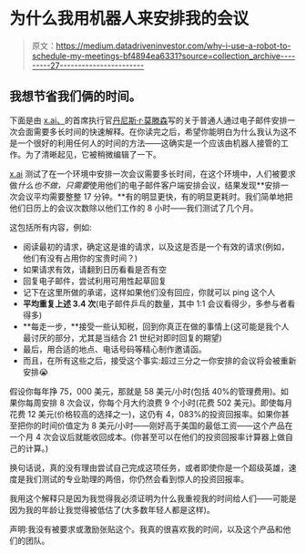 # 为什么我用机器人来安排我的会议

> 原文：<https://medium.datadriveninvestor.com/why-i-use-a-robot-to-schedule-my-meetings-bf4894ea6331?source=collection_archive---------27----------------------->

## 我想节省我们俩的时间。

下面是由 [x.ai、](http://x.ai)的首席执行官[丹尼斯·r·莫滕森](https://medium.com/u/7f708c2fb49c?source=post_page-----bf4894ea6331--------------------------------)写的关于普通人通过电子邮件安排一次会面需要多长时间的快速解释。在你读完之后，希望你能明白为什么我认为这不是一个很好的利用任何人的时间的方法——这确实是一个应该由机器人接管的工作。为了清晰起见，它被稍微编辑了一下。

[x.ai](http://x.ai) 测试了在一个环境中安排一次会议需要多长时间，在这个环境中，人们被要求做*什么也不做，只需要*使用他们的电子邮件客户端安排会议，结果发现**安排一次会议平均需要整整 17 分钟。**有的明显更快，有的明显更耗时。我们简单地把他们日历上的会议次数除以他们工作的 8 小时——我们测试了几个月。

这包括所有内容，例如:

*   阅读最初的请求，确定这是谁的请求，以及这是否是一个有效的请求(例如，他们有没有占用你的宝贵时间？)
*   如果请求有效，请翻到日历看看是否有空
*   回复电子邮件，尝试利用可用性起草回复
*   记下在这里所做的承诺，这样如果他们没有回应，你就可以 ping 这个人
*   **平均重复上述 3.4 次**(电子邮件乒乓的数量，其中 1:1 会议看得少，多参与者看得多)
*   **每走一步，**接受一些认知税，回到你真正在做的事情上(这可能是我个人最讨厌的部分，尤其是当结合 21 世纪对即时回复的期望)
*   最后，用合适的地点、电话号码等精心制作邀请函。
*   而且，在所有这些之后，接受这个事实:超过三分之一你安排的会议将会被重新安排😭

假设你每年挣 75，000 美元，那就是 58 美元/小时(包括 40%的管理费用)。如果你每周安排 8 次会议，你每个月大约浪费 9 个小时(花费 502 美元)。即使每月花费 12 美元(价格较高的选择之一)，这仍有 4，083%的投资回报率。如果你甚至把你的时间价值定为 8 美元/小时——刚好高于美国的最低工资——这个产品在一个月 4 次会议后就能收回成本。(你甚至可以在他们的投资回报率计算器上做自己的计算。)

换句话说，真的没有理由尝试自己完成这项任务，或者即使你是一个超级英雄，速度是我们测试的专业助理的两倍，你仍然会看到惊人的投资回报率。

我用这个解释只是因为我觉得我必须证明为什么我重视我的时间给人们——可能是因为我的年龄让我觉得被低估了(大多数年轻人都是这样)。

声明:我没有被要求或激励张贴这个。我真的很喜欢我的时间，以及这个产品和他们的团队。